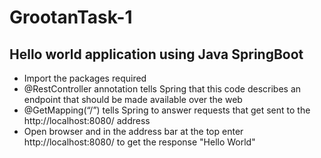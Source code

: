 # GrootanTask-1
## Hello world application using Java SpringBoot
- Import the packages required
- @RestController  annotation tells Spring that this code describes an endpoint that should be made available over the web
- @GetMapping(“/”) tells Spring  to answer requests that get sent to the http://localhost:8080/ address
- Open browser and in the address bar at the top enter http://localhost:8080/ to get the response "Hello World"

